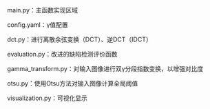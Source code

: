 main.py：主函数实现区域

config.yaml：γ值配置

dct.py：进行离散余弦变换（DCT）、逆DCT（IDCT）

evaluation.py：改进的缺陷检测评价函数

gamma_transform.py：对输入图像进行双γ分段指数变换，以增强对比度

otsu.py：使用Otsu方法对输入图像计算全局阈值

visualization.py：可视化显示
